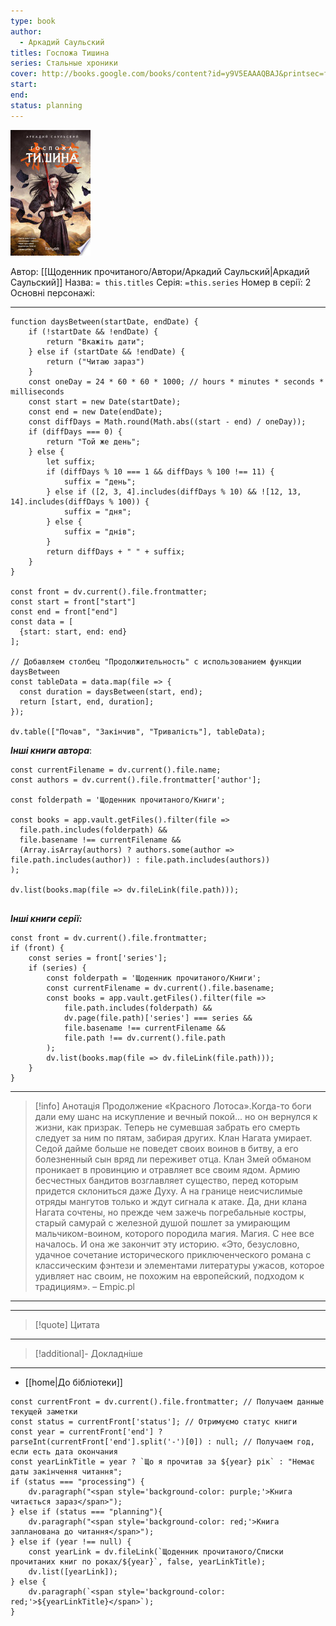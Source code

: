 ```yaml
---
type: book
author:
  - Аркадий Саульский
titles: Госпожа Тишина
series: Стальные хроники
cover: http://books.google.com/books/content?id=y9V5EAAAQBAJ&printsec=frontcover&img=1&zoom=1&edge=curl&source=gbs_api
start:
end:
status: planning
---
```

![cover|150](media/cover!150-438.jpg)

Автор: [[Щоденник прочитаного/Автори/Аркадий Саульский|Аркадий Саульский]]
Назва: `= this.titles`
Серія:  `=this.series`
Номер в серії: 2
Основні персонажі:

---
```dataviewjs
function daysBetween(startDate, endDate) {
	if (!startDate && !endDate) { 
		return "Вкажіть дати"; 
	} else if (startDate && !endDate) {
		return ("Читаю зараз")
	}
	const oneDay = 24 * 60 * 60 * 1000; // hours * minutes * seconds * milliseconds
	const start = new Date(startDate);
	const end = new Date(endDate);
	const diffDays = Math.round(Math.abs((start - end) / oneDay));
	if (diffDays === 0) {
		return "Той же день";   
	} else {
		let suffix;     
	    if (diffDays % 10 === 1 && diffDays % 100 !== 11) {
		    suffix = "день";     
	    } else if ([2, 3, 4].includes(diffDays % 10) && ![12, 13, 14].includes(diffDays % 100)) {
			suffix = "дня";     
		} else {       
			suffix = "днів";     
		}          
		return diffDays + " " + suffix;   
	} 
}  

const front = dv.current().file.frontmatter;
const start = front["start"]
const end = front["end"]
const data = [
  {start: start, end: end}
];

// Добавляем столбец "Продолжительность" с использованием функции daysBetween
const tableData = data.map(file => {
  const duration = daysBetween(start, end);
  return [start, end, duration];
});

dv.table(["Почав", "Закінчив", "Тривалість"], tableData);
```

***Інші книги автора***:
```dataviewjs
const currentFilename = dv.current().file.name;
const authors = dv.current().file.frontmatter['author'];

const folderpath = 'Щоденник прочитаного/Книги';

const books = app.vault.getFiles().filter(file =>
  file.path.includes(folderpath) &&
  file.basename !== currentFilename &&
  (Array.isArray(authors) ? authors.some(author => file.path.includes(author)) : file.path.includes(authors))
);

dv.list(books.map(file => dv.fileLink(file.path)));


```
***Інші книги серії:***
```dataviewjs
const front = dv.current().file.frontmatter;
if (front) {
	const series = front['series'];
	if (series) {
		const folderpath = 'Щоденник прочитаного/Книги';
		const currentFilename = dv.current().file.basename;
		const books = app.vault.getFiles().filter(file =>  
			file.path.includes(folderpath) && 
			dv.page(file.path)['series'] === series && 
			file.basename !== currentFilename &&
			file.path !== dv.current().file.path 
		);
		dv.list(books.map(file => dv.fileLink(file.path)));
	}
}

```

---
>[!info] Анотація
>Продолжение «Красного Лотоса».Когда-то боги дали ему шанс на искупление и вечный покой... но он вернулся к жизни, как призрак. Теперь не сумевшая забрать его смерть следует за ним по пятам, забирая других.
>Клан Нагата умирает. Седой дайме больше не поведет своих воинов в битву, а его болезненный сын вряд ли переживет отца. Клан Змей обманом проникает в провинцию и отравляет все своим ядом. Армию бесчестных бандитов возглавляет существо, перед которым придется склониться даже Духу. А на границе неисчислимые отряды мангутов только и ждут сигнала к атаке.
>Да, дни клана Нагата сочтены, но прежде чем зажечь погребальные костры, старый самурай с железной душой пошлет за умирающим мальчиком-воином, которого породила магия.
>Магия. С нее все началось. И она же закончит эту историю.
>«Это, безусловно, удачное сочетание исторического приключенческого романа с классическим фэнтези и элементами литературы ужасов, которое удивляет нас своим, не похожим на европейский, подходом к традициям». – Empic.pl
___

****
>[!quote] Цитата

****
>[!additional]- Докладніше

****

- [[home|До бібліотеки]]

```dataviewjs
const currentFront = dv.current().file.frontmatter; // Получаем данные текущей заметки
const status = currentFront['status']; // Отримуємо статус книги
const year = currentFront['end'] ? parseInt(currentFront['end'].split('-')[0]) : null; // Получаем год, если есть дата окончания
const yearLinkTitle = year ? `Що я прочитав за ${year} рік` : "Немає даты закінчення читання";
if (status === "processing") {
	dv.paragraph("<span style='background-color: purple;'>Книга читається зараз</span>");
} else if (status === "planning"){
	dv.paragraph("<span style='background-color: red;'>Книга запланована до читання</span>");
} else if (year !== null) {
	const yearLink = dv.fileLink(`Щоденник прочитаного/Списки прочитаних книг по роках/${year}`, false, yearLinkTitle);
	dv.list([yearLink]);
} else {
	dv.paragraph(`<span style='background-color: red;'>${yearLinkTitle}</span>`);
}
```